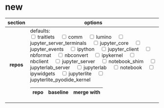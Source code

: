 # new
<style>

.show-repo-label { padding-right: 1rem; }
.repo input[type="text"],
.repo textarea {
min-width: 32rem;
}


#show-repo-traitlets:not(:checked) ~ table tbody #repo-traitlets {
display: none;
}

#show-repo-comm:not(:checked) ~ table tbody #repo-comm {
display: none;
}

#show-repo-lumino:not(:checked) ~ table tbody #repo-lumino {
display: none;
}

#show-repo-jupyter_server_terminals:not(:checked) ~ table tbody #repo-jupyter_server_terminals {
display: none;
}

#show-repo-jupyter_core:not(:checked) ~ table tbody #repo-jupyter_core {
display: none;
}

#show-repo-jupyter_events:not(:checked) ~ table tbody #repo-jupyter_events {
display: none;
}

#show-repo-ipython:not(:checked) ~ table tbody #repo-ipython {
display: none;
}

#show-repo-jupyter_client:not(:checked) ~ table tbody #repo-jupyter_client {
display: none;
}

#show-repo-nbformat:not(:checked) ~ table tbody #repo-nbformat {
display: none;
}

#show-repo-nbconvert:not(:checked) ~ table tbody #repo-nbconvert {
display: none;
}

#show-repo-ipykernel:not(:checked) ~ table tbody #repo-ipykernel {
display: none;
}

#show-repo-nbclient:not(:checked) ~ table tbody #repo-nbclient {
display: none;
}

#show-repo-jupyter_server:not(:checked) ~ table tbody #repo-jupyter_server {
display: none;
}

#show-repo-notebook_shim:not(:checked) ~ table tbody #repo-notebook_shim {
display: none;
}

#show-repo-jupyterlab_server:not(:checked) ~ table tbody #repo-jupyterlab_server {
display: none;
}

#show-repo-jupyterlab:not(:checked) ~ table tbody #repo-jupyterlab {
display: none;
}

#show-repo-notebook:not(:checked) ~ table tbody #repo-notebook {
display: none;
}

#show-repo-ipywidgets:not(:checked) ~ table tbody #repo-ipywidgets {
display: none;
}

#show-repo-jupyterlite:not(:checked) ~ table tbody #repo-jupyterlite {
display: none;
}

#show-repo-jupyterlite_pyodide_kernel:not(:checked) ~ table tbody #repo-jupyterlite_pyodide_kernel {
display: none;
}

</style>
<form id="new">
<table>
<thead><tr>
<th>section</th>
<th>options</th>
</tr></thead>
<tbody>

<tr>
<th>repos</th>
<td>
defaults:<br/>

<input type="checkbox" name="show-repo-traitlets" id="show-repo-traitlets"/>
<label class="show-repo-label" for="show-repo-traitlets">traitlets</label>

<input type="checkbox" name="show-repo-comm" id="show-repo-comm"/>
<label class="show-repo-label" for="show-repo-comm">comm</label>

<input type="checkbox" name="show-repo-lumino" id="show-repo-lumino"/>
<label class="show-repo-label" for="show-repo-lumino">lumino</label>

<input type="checkbox" name="show-repo-jupyter_server_terminals" id="show-repo-jupyter_server_terminals"/>
<label class="show-repo-label" for="show-repo-jupyter_server_terminals">jupyter_server_terminals</label>

<input type="checkbox" name="show-repo-jupyter_core" id="show-repo-jupyter_core"/>
<label class="show-repo-label" for="show-repo-jupyter_core">jupyter_core</label>

<input type="checkbox" name="show-repo-jupyter_events" id="show-repo-jupyter_events"/>
<label class="show-repo-label" for="show-repo-jupyter_events">jupyter_events</label>

<input type="checkbox" name="show-repo-ipython" id="show-repo-ipython"/>
<label class="show-repo-label" for="show-repo-ipython">ipython</label>

<input type="checkbox" name="show-repo-jupyter_client" id="show-repo-jupyter_client"/>
<label class="show-repo-label" for="show-repo-jupyter_client">jupyter_client</label>

<input type="checkbox" name="show-repo-nbformat" id="show-repo-nbformat"/>
<label class="show-repo-label" for="show-repo-nbformat">nbformat</label>

<input type="checkbox" name="show-repo-nbconvert" id="show-repo-nbconvert"/>
<label class="show-repo-label" for="show-repo-nbconvert">nbconvert</label>

<input type="checkbox" name="show-repo-ipykernel" id="show-repo-ipykernel"/>
<label class="show-repo-label" for="show-repo-ipykernel">ipykernel</label>

<input type="checkbox" name="show-repo-nbclient" id="show-repo-nbclient"/>
<label class="show-repo-label" for="show-repo-nbclient">nbclient</label>

<input type="checkbox" name="show-repo-jupyter_server" id="show-repo-jupyter_server"/>
<label class="show-repo-label" for="show-repo-jupyter_server">jupyter_server</label>

<input type="checkbox" name="show-repo-notebook_shim" id="show-repo-notebook_shim"/>
<label class="show-repo-label" for="show-repo-notebook_shim">notebook_shim</label>

<input type="checkbox" name="show-repo-jupyterlab_server" id="show-repo-jupyterlab_server"/>
<label class="show-repo-label" for="show-repo-jupyterlab_server">jupyterlab_server</label>

<input type="checkbox" name="show-repo-jupyterlab" id="show-repo-jupyterlab"/>
<label class="show-repo-label" for="show-repo-jupyterlab">jupyterlab</label>

<input type="checkbox" name="show-repo-notebook" id="show-repo-notebook"/>
<label class="show-repo-label" for="show-repo-notebook">notebook</label>

<input type="checkbox" name="show-repo-ipywidgets" id="show-repo-ipywidgets"/>
<label class="show-repo-label" for="show-repo-ipywidgets">ipywidgets</label>

<input type="checkbox" name="show-repo-jupyterlite" id="show-repo-jupyterlite"/>
<label class="show-repo-label" for="show-repo-jupyterlite">jupyterlite</label>

<input type="checkbox" name="show-repo-jupyterlite_pyodide_kernel" id="show-repo-jupyterlite_pyodide_kernel"/>
<label class="show-repo-label" for="show-repo-jupyterlite_pyodide_kernel">jupyterlite_pyodide_kernel</label>

<table style="position: relative;">
<thead style="position: sticky; top: 0;">
<tr>
<th>repo</th>
<th>baseline</th>
<th>merge with</th>
</tr>
</thead>
<tbody>



<tr class="repo" id="repo-traitlets">
<th>traitlets</th>
<td>
<input name="repos|traitlets|github|baseline" 
type="text" 
spellcheck="false" 
placeholder="https://github.com/ipython/traitlets/tree/main" />
</td>
<td>
<textarea 
name="repos|traitlets|github|merge_with" 
spellcheck="false" 
placeholder="one PR per line"></textarea>
</td>
</tr>



<tr class="repo" id="repo-comm">
<th>comm</th>
<td>
<input name="repos|comm|github|baseline" 
type="text" 
spellcheck="false" 
placeholder="https://github.com/ipython/comm/tree/main" />
</td>
<td>
<textarea 
name="repos|comm|github|merge_with" 
spellcheck="false" 
placeholder="one PR per line"></textarea>
</td>
</tr>



<tr class="repo" id="repo-lumino">
<th>lumino</th>
<td>
<input name="repos|lumino|github|baseline" 
type="text" 
spellcheck="false" 
placeholder="https://github.com/jupyterlab/lumino/tree/main" />
</td>
<td>
<textarea 
name="repos|lumino|github|merge_with" 
spellcheck="false" 
placeholder="one PR per line"></textarea>
</td>
</tr>



<tr class="repo" id="repo-jupyter_server_terminals">
<th>jupyter_server_terminals</th>
<td>
<input name="repos|jupyter_server_terminals|github|baseline" 
type="text" 
spellcheck="false" 
placeholder="https://github.com/jupyter-server/jupyter_server_terminals/tree/main" />
</td>
<td>
<textarea 
name="repos|jupyter_server_terminals|github|merge_with" 
spellcheck="false" 
placeholder="one PR per line"></textarea>
</td>
</tr>



<tr class="repo" id="repo-jupyter_core">
<th>jupyter_core</th>
<td>
<input name="repos|jupyter_core|github|baseline" 
type="text" 
spellcheck="false" 
placeholder="https://github.com/jupyter/jupyter_core/tree/main" />
</td>
<td>
<textarea 
name="repos|jupyter_core|github|merge_with" 
spellcheck="false" 
placeholder="one PR per line"></textarea>
</td>
</tr>



<tr class="repo" id="repo-jupyter_events">
<th>jupyter_events</th>
<td>
<input name="repos|jupyter_events|github|baseline" 
type="text" 
spellcheck="false" 
placeholder="https://github.com/jupyter/jupyter_events/tree/main" />
</td>
<td>
<textarea 
name="repos|jupyter_events|github|merge_with" 
spellcheck="false" 
placeholder="one PR per line"></textarea>
</td>
</tr>



<tr class="repo" id="repo-ipython">
<th>ipython</th>
<td>
<input name="repos|ipython|github|baseline" 
type="text" 
spellcheck="false" 
placeholder="https://github.com/ipython/ipython/tree/main" />
</td>
<td>
<textarea 
name="repos|ipython|github|merge_with" 
spellcheck="false" 
placeholder="one PR per line"></textarea>
</td>
</tr>



<tr class="repo" id="repo-jupyter_client">
<th>jupyter_client</th>
<td>
<input name="repos|jupyter_client|github|baseline" 
type="text" 
spellcheck="false" 
placeholder="https://github.com/jupyter/jupyter_client/tree/main" />
</td>
<td>
<textarea 
name="repos|jupyter_client|github|merge_with" 
spellcheck="false" 
placeholder="one PR per line"></textarea>
</td>
</tr>



<tr class="repo" id="repo-nbformat">
<th>nbformat</th>
<td>
<input name="repos|nbformat|github|baseline" 
type="text" 
spellcheck="false" 
placeholder="https://github.com/jupyter/nbformat/tree/main" />
</td>
<td>
<textarea 
name="repos|nbformat|github|merge_with" 
spellcheck="false" 
placeholder="one PR per line"></textarea>
</td>
</tr>



<tr class="repo" id="repo-nbconvert">
<th>nbconvert</th>
<td>
<input name="repos|nbconvert|github|baseline" 
type="text" 
spellcheck="false" 
placeholder="https://github.com/jupyter/nbconvert/tree/main" />
</td>
<td>
<textarea 
name="repos|nbconvert|github|merge_with" 
spellcheck="false" 
placeholder="one PR per line"></textarea>
</td>
</tr>



<tr class="repo" id="repo-ipykernel">
<th>ipykernel</th>
<td>
<input name="repos|ipykernel|github|baseline" 
type="text" 
spellcheck="false" 
placeholder="https://github.com/ipython/ipykernel/tree/main" />
</td>
<td>
<textarea 
name="repos|ipykernel|github|merge_with" 
spellcheck="false" 
placeholder="one PR per line"></textarea>
</td>
</tr>



<tr class="repo" id="repo-nbclient">
<th>nbclient</th>
<td>
<input name="repos|nbclient|github|baseline" 
type="text" 
spellcheck="false" 
placeholder="https://github.com/jupyter/nbclient/tree/main" />
</td>
<td>
<textarea 
name="repos|nbclient|github|merge_with" 
spellcheck="false" 
placeholder="one PR per line"></textarea>
</td>
</tr>



<tr class="repo" id="repo-jupyter_server">
<th>jupyter_server</th>
<td>
<input name="repos|jupyter_server|github|baseline" 
type="text" 
spellcheck="false" 
placeholder="https://github.com/jupyter-server/jupyter_server/tree/main" />
</td>
<td>
<textarea 
name="repos|jupyter_server|github|merge_with" 
spellcheck="false" 
placeholder="one PR per line"></textarea>
</td>
</tr>



<tr class="repo" id="repo-notebook_shim">
<th>notebook_shim</th>
<td>
<input name="repos|notebook_shim|github|baseline" 
type="text" 
spellcheck="false" 
placeholder="https://github.com/jupyter/notebook_shim/tree/main" />
</td>
<td>
<textarea 
name="repos|notebook_shim|github|merge_with" 
spellcheck="false" 
placeholder="one PR per line"></textarea>
</td>
</tr>



<tr class="repo" id="repo-jupyterlab_server">
<th>jupyterlab_server</th>
<td>
<input name="repos|jupyterlab_server|github|baseline" 
type="text" 
spellcheck="false" 
placeholder="https://github.com/jupyterlab/jupyterlab_server/tree/main" />
</td>
<td>
<textarea 
name="repos|jupyterlab_server|github|merge_with" 
spellcheck="false" 
placeholder="one PR per line"></textarea>
</td>
</tr>



<tr class="repo" id="repo-jupyterlab">
<th>jupyterlab</th>
<td>
<input name="repos|jupyterlab|github|baseline" 
type="text" 
spellcheck="false" 
placeholder="https://github.com/jupyterlab/jupyterlab/tree/main" />
</td>
<td>
<textarea 
name="repos|jupyterlab|github|merge_with" 
spellcheck="false" 
placeholder="one PR per line"></textarea>
</td>
</tr>



<tr class="repo" id="repo-notebook">
<th>notebook</th>
<td>
<input name="repos|notebook|github|baseline" 
type="text" 
spellcheck="false" 
placeholder="https://github.com/jupyter/notebook/tree/main" />
</td>
<td>
<textarea 
name="repos|notebook|github|merge_with" 
spellcheck="false" 
placeholder="one PR per line"></textarea>
</td>
</tr>



<tr class="repo" id="repo-ipywidgets">
<th>ipywidgets</th>
<td>
<input name="repos|ipywidgets|github|baseline" 
type="text" 
spellcheck="false" 
placeholder="https://github.com/jupyter-widgets/ipywidgets/tree/main" />
</td>
<td>
<textarea 
name="repos|ipywidgets|github|merge_with" 
spellcheck="false" 
placeholder="one PR per line"></textarea>
</td>
</tr>



<tr class="repo" id="repo-jupyterlite">
<th>jupyterlite</th>
<td>
<input name="repos|jupyterlite|github|baseline" 
type="text" 
spellcheck="false" 
placeholder="https://github.com/jupyterlite/jupyterlite/tree/main" />
</td>
<td>
<textarea 
name="repos|jupyterlite|github|merge_with" 
spellcheck="false" 
placeholder="one PR per line"></textarea>
</td>
</tr>



<tr class="repo" id="repo-jupyterlite_pyodide_kernel">
<th>jupyterlite_pyodide_kernel</th>
<td>
<input name="repos|jupyterlite_pyodide_kernel|github|baseline" 
type="text" 
spellcheck="false" 
placeholder="https://github.com/jupyterlite/pyodide-kernel/tree/main" />
</td>
<td>
<textarea 
name="repos|jupyterlite_pyodide_kernel|github|merge_with" 
spellcheck="false" 
placeholder="one PR per line"></textarea>
</td>
</tr>

</tbody>
</table>
</td>
</tr>
</tbody>
</table>
</form>